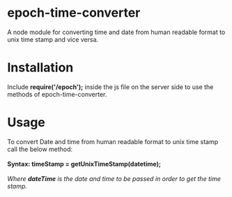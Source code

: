 # epoch-time-converter
A node module for converting time and date from human readable format to unix time stamp and vice versa.
# Installation
Include **require('/epoch');** inside the js file on the server side to use the methods of epoch-time-converter.
# Usage
To convert Date and time from human readable format to unix time stamp call the below method: <br><br>
**Syntax: timeStamp = getUnixTimeStamp(datetime);** <br><br>
*Where **dateTime** is the date and time to be passed in order to get the time stamp.*
